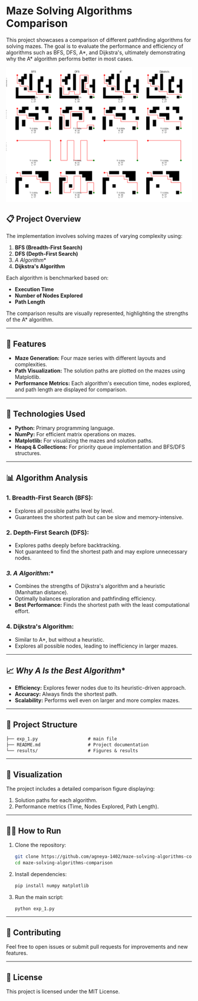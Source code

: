 # Maze Solving Algorithms Comparison  

This project showcases a comparison of different pathfinding algorithms for solving mazes. The goal is to evaluate the performance and efficiency of algorithms such as BFS, DFS, A*, and Dijkstra's, ultimately demonstrating why the A* algorithm performs better in most cases.  

![Maze Solving Visualization](Figure_1.png)  

## 📋 **Project Overview**  
The implementation involves solving mazes of varying complexity using:  
1. **BFS (Breadth-First Search)**  
2. **DFS (Depth-First Search)**  
3. **A* Algorithm**  
4. **Dijkstra's Algorithm**  

Each algorithm is benchmarked based on:  
- **Execution Time**  
- **Number of Nodes Explored**  
- **Path Length**  

The comparison results are visually represented, highlighting the strengths of the A* algorithm.  

---

## 🧩 **Features**  
- **Maze Generation:** Four maze series with different layouts and complexities.  
- **Path Visualization:** The solution paths are plotted on the mazes using Matplotlib.  
- **Performance Metrics:** Each algorithm's execution time, nodes explored, and path length are displayed for comparison.  

---

## 🚀 **Technologies Used**  
- **Python:** Primary programming language.  
- **NumPy:** For efficient matrix operations on mazes.  
- **Matplotlib:** For visualizing the mazes and solution paths.  
- **Heapq & Collections:** For priority queue implementation and BFS/DFS structures.  

---

## 📊 **Algorithm Analysis**  
### **1. Breadth-First Search (BFS):**  
- Explores all possible paths level by level.  
- Guarantees the shortest path but can be slow and memory-intensive.  

### **2. Depth-First Search (DFS):**  
- Explores paths deeply before backtracking.  
- Not guaranteed to find the shortest path and may explore unnecessary nodes.  

### **3. A* Algorithm:**  
- Combines the strengths of Dijkstra's algorithm and a heuristic (Manhattan distance).  
- Optimally balances exploration and pathfinding efficiency.  
- **Best Performance:** Finds the shortest path with the least computational effort.  

### **4. Dijkstra's Algorithm:**  
- Similar to A*, but without a heuristic.  
- Explores all possible nodes, leading to inefficiency in larger mazes.  

---

## 📈 **Why A* Is the Best Algorithm**  
- **Efficiency:** Explores fewer nodes due to its heuristic-driven approach.  
- **Accuracy:** Always finds the shortest path.  
- **Scalability:** Performs well even on larger and more complex mazes.  

---

## 📂 **Project Structure**  
```         
├── exp_1.py                   # main file
├── README.md                  # Project documentation
└── results/                   # Figures & results 
```  

---

## 📸 **Visualization**  
The project includes a detailed comparison figure displaying:  
1. Solution paths for each algorithm.  
2. Performance metrics (Time, Nodes Explored, Path Length).  

---

## 🧑‍💻 **How to Run**  
1. Clone the repository:  
   ```bash
   git clone https://github.com/agneya-1402/maze-solving-algorithms-comparison.git
   cd maze-solving-algorithms-comparison
   ```  
2. Install dependencies:  
   ```bash
   pip install numpy matplotlib  
   ```  
3. Run the main script:  
   ```bash
   python exp_1.py  
   ```  

---

## 🤝 **Contributing**  
Feel free to open issues or submit pull requests for improvements and new features.  

---

## 📜 **License**  
This project is licensed under the MIT License.  
